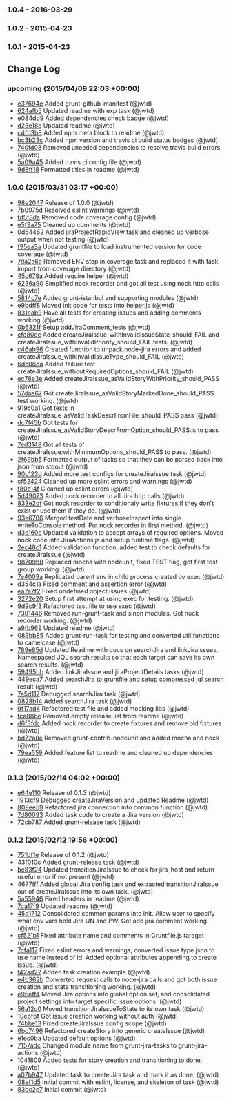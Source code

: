 ### 1.0.4 - 2016-03-29
### 1.0.2 - 2015-04-23
### 1.0.1 - 2015-04-23
## Change Log

### upcoming (2015/04/09 22:03 +00:00)
- [e37694e](https://github.com/jwtd/grunt-jira-actions/commit/e37694edd666d3ebc208a890c630e729f72f26ce) Added grunt-github-manifest (@jwtd)
- [624afb5](https://github.com/jwtd/grunt-jira-actions/commit/624afb5a3d48773349f8354a85655b2f0590d2ce) Updated readme with exp task (@jwtd)
- [e084dd9](https://github.com/jwtd/grunt-jira-actions/commit/e084dd9fa795787b43fdaf7a005a955259d9c34a) Added dependencies check badge (@jwtd)
- [d23e18e](https://github.com/jwtd/grunt-jira-actions/commit/d23e18e9a944363825310a82232bbbdda9f3e571) Updated readme (@jwtd)
- [c4fb3b8](https://github.com/jwtd/grunt-jira-actions/commit/c4fb3b87deebd5b84bff4eaf287429499d4f0338) Added npm meta block to readme (@jwtd)
- [bc3b23c](https://github.com/jwtd/grunt-jira-actions/commit/bc3b23c12938973b1b336a8d580d4baf9d4827f9) Added npm version and travis ci build status badges (@jwtd)
- [740fd08](https://github.com/jwtd/grunt-jira-actions/commit/740fd08d2dc88040a9b6941437d1ee43ed197df5) Removed uneeded dependencies to resolve travis build errors (@jwtd)
- [5a09a45](https://github.com/jwtd/grunt-jira-actions/commit/5a09a459d14e56c50a6d26f8c8d6f898618bf1cb) Added travis ci config file (@jwtd)
- [9d8ff18](https://github.com/jwtd/grunt-jira-actions/commit/9d8ff18b163857746e92a06d58dbf8bf74bd44e6) Formatted titles in readme (@jwtd)

### 1.0.0 (2015/03/31 03:17 +00:00)
- [98e2047](https://github.com/jwtd/grunt-jira-actions/commit/98e2047831c90d9010ecd90ef52104cbb0cc36f0) Release of 1.0.0 (@jwtd)
- [7b0975d](https://github.com/jwtd/grunt-jira-actions/commit/7b0975dbc2eca6c8b7da9baea8885d9ac7f960b8) Resolved eslint warnings (@jwtd)
- [fd5f8da](https://github.com/jwtd/grunt-jira-actions/commit/fd5f8dac0b6fbd8b4f2752d52c9422b45257d5bb) Removed code coverage config (@jwtd)
- [e5f9a75](https://github.com/jwtd/grunt-jira-actions/commit/e5f9a75cf0a06e6a9559326c69dd3816bd093d35) Cleaned up comments (@jwtd)
- [0d54462](https://github.com/jwtd/grunt-jira-actions/commit/0d5446209ffd0b41d3e060fcc9dfa2fee026d168) Added jiraProjectRapidView task and cleaned up verbose output when not testing (@jwtd)
- [f95ea3a](https://github.com/jwtd/grunt-jira-actions/commit/f95ea3aacd82f8aa0b30e7278bcaf89520995d05) Updated gruntfile to load instrumented version for code coverage (@jwtd)
- [7da2a6a](https://github.com/jwtd/grunt-jira-actions/commit/7da2a6a83b5cce32d05b9fc3c4bb98b5f9abe217) Removed ENV step in coverage task and replaced it with task import from coverage directory (@jwtd)
- [45c678a](https://github.com/jwtd/grunt-jira-actions/commit/45c678a9e3c65b53ea5b8c3381d663655cabd430) Added require helper (@jwtd)
- [6236a90](https://github.com/jwtd/grunt-jira-actions/commit/6236a909441fccaa79e76b76727211e7a52409e2) Simplified nock recorder and got all test using nock http calls (@jwtd)
- [5814c7e](https://github.com/jwtd/grunt-jira-actions/commit/5814c7efb2ff6656646d92ef5c5afee0a2e0a171) Added grunt-istanbul and supporting modules (@jwtd)
- [e9bdff8](https://github.com/jwtd/grunt-jira-actions/commit/e9bdff8a5268d16b09f2b2ecc018ba7e15f9daa4) Moved init code for tests into helper.js (@jwtd)
- [831eab9](https://github.com/jwtd/grunt-jira-actions/commit/831eab9988f68c2090fcd14768a0bcc916c316a6) Have all tests for creating issues and adding comments working (@jwtd)
- [0b6821f](https://github.com/jwtd/grunt-jira-actions/commit/0b6821ffb1e9be74176831a1f8398e4ce0984824) Setup addJiraComment_tests (@jwtd)
- [cfe80ec](https://github.com/jwtd/grunt-jira-actions/commit/cfe80ec6970cbc610cd9396e676689d65f3e284a) Added createJiraIssue_withInvalidIssueState_should_FAIL and createJiraIssue_withInvalidPriority_should_FAIL tests. (@jwtd)
- [c46ab96](https://github.com/jwtd/grunt-jira-actions/commit/c46ab96560938b2d1bb9c32a62a30b8e223b90e5) Created function to unpack node-jira errors and added createJiraIssue_withInvalidIssueType_should_FAIL (@jwtd)
- [6dc06da](https://github.com/jwtd/grunt-jira-actions/commit/6dc06da78acedba32c43f4ce027bdf44570e47b7) Added failure test createJiraIssue_withoutRequiredOptions_should_FAIL (@jwtd)
- [ec78e3e](https://github.com/jwtd/grunt-jira-actions/commit/ec78e3e53862375ae5fb162b1f8232defd924c3c) Added createJiraIssue_asValidStoryWithPriority_should_PASS (@jwtd)
- [57dae67](https://github.com/jwtd/grunt-jira-actions/commit/57dae677d9d2e3bc25188a2501611db04b5cad9e) Got createJiraIssue_asValidStoryMarkedDone_should_PASS test working. (@jwtd)
- [919c0a1](https://github.com/jwtd/grunt-jira-actions/commit/919c0a1a87e2b0e479b7e864c2c23d057a629f5c) Got tests in createJiraIssue_asValidTaskDescrFromFile_should_PASS pass (@jwtd)
- [dc7f45b](https://github.com/jwtd/grunt-jira-actions/commit/dc7f45b9914749e7fb3476b4d8a37b0f8b623101) Got tests for createJiraIssue_asValidStoryDescrFromOption_should_PASS.js to pass (@jwtd)
- [7ed3148](https://github.com/jwtd/grunt-jira-actions/commit/7ed3148b85c84a9e42fa4d83751bde82609c0cc2) Got all tests of createJiraIssue:withMinimumOptions_should_PASS to pass. (@jwtd)
- [2f69bb5](https://github.com/jwtd/grunt-jira-actions/commit/2f69bb5a535aefd2fb45c1fe91476d56a4cfb2b9) Formatted output of tasks so that they can be parsed back into json from stdout (@jwtd)
- [90c123d](https://github.com/jwtd/grunt-jira-actions/commit/90c123d85beb0409a03968870395e14774ac0aba) Added more test configs for createJiraIssue task (@jwtd)
- [cf52424](https://github.com/jwtd/grunt-jira-actions/commit/cf52424cd42e6a1b0e466ba15c5360677fd298b8) Cleaned up more eslint errors and warnings (@jwtd)
- [f80c14f](https://github.com/jwtd/grunt-jira-actions/commit/f80c14fd3649d2d68f2f3a5a2dd22b74b3016274) Cleaned up eslint errors (@jwtd)
- [5d49073](https://github.com/jwtd/grunt-jira-actions/commit/5d49073816f29129c0395f69648868f710754ced) Added nock recorder to all Jira http calls (@jwtd)
- [833e2df](https://github.com/jwtd/grunt-jira-actions/commit/833e2df55d36208e9228db6c4f601549b6462c41) Got nock recorder to conditionaly write fixtures if they don't exist or use them if they do. (@jwtd)
- [93e6706](https://github.com/jwtd/grunt-jira-actions/commit/93e670632ec1f78fbc5426477aa3d29f5c04d138) Merged testDate and verboseInspect into single writeToConsole method. Put nock recorder in  first method. (@jwtd)
- [d3e160c](https://github.com/jwtd/grunt-jira-actions/commit/d3e160c5c180c3e9d23cb82075ed84665135de2b) Updated validation to accept arrays of required options. Moved nock code into JiraActions.js and setup runtime flags. (@jwtd)
- [2ec48c1](https://github.com/jwtd/grunt-jira-actions/commit/2ec48c1588734fdbe1e4d212ceff854ead24612e) Added validation function, added test to check defaults for createJiraIssue (@jwtd)
- [98709b8](https://github.com/jwtd/grunt-jira-actions/commit/98709b842084f6b68c60b7e6d3b00a2c7b372641) Replaced mocha with nodeunit, fixed TEST flag, got first test group working. (@jwtd)
- [7e4009a](https://github.com/jwtd/grunt-jira-actions/commit/7e4009adbf863c5d256a7b727a0061b8a0f8fe03) Replicated parent env in child process created by exec (@jwtd)
- [d354c1a](https://github.com/jwtd/grunt-jira-actions/commit/d354c1adbff55bb29288a9d02f6d04e7ca815d58) Fixed comment and assertion error (@jwtd)
- [ea7a7f2](https://github.com/jwtd/grunt-jira-actions/commit/ea7a7f2365d0ef4c49f8c6d3eb163b4849fbc044) Fixed undefined object issues (@jwtd)
- [3272e20](https://github.com/jwtd/grunt-jira-actions/commit/3272e20c07ca360126faae7e54dbbb115a271fb4) Setup first attempt at using exec for testing. (@jwtd)
- [9d9c9f3](https://github.com/jwtd/grunt-jira-actions/commit/9d9c9f3b69b55b1def71e5a97001d400234ae0ce) Refactored test file to use exec (@jwtd)
- [7381446](https://github.com/jwtd/grunt-jira-actions/commit/7381446091e5d3f9462e0fef46c0ff24b62940af) Removed run-grunt-task and sinon modules. Got nock recorder working. (@jwtd)
- [a9fb969](https://github.com/jwtd/grunt-jira-actions/commit/a9fb9697235df498184a6670dca9869480de5706) Updated readme (@jwtd)
- [083bb85](https://github.com/jwtd/grunt-jira-actions/commit/083bb852761eb5af654b9305cb7671661133ea06) Added grunt-run-task for testing and converted util functions to camelcase (@jwtd)
- [789e85d](https://github.com/jwtd/grunt-jira-actions/commit/789e85d7330387e37c55f8532c70b130c71e9466) Updated Readme with docs on searchJira and linkJiraIssues. Namespaced JQL search results so that each target can save its own search results. (@jwtd)
- [59495bb](https://github.com/jwtd/grunt-jira-actions/commit/59495bbe5527df0fe8c9cd6589ea52cf914b1c31) Added linkJiraIssue and jiraProjectDetails tasks (@jwtd)
- [449eca7](https://github.com/jwtd/grunt-jira-actions/commit/449eca7a3a342a13c27f0eaf6507ba196fd05f64) Added searchJira to gruntfile and setup compressed jql search result (@jwtd)
- [7a5d117](https://github.com/jwtd/grunt-jira-actions/commit/7a5d117ef17a9a96cc3195d85a31671cdd5d27de) Debugged searchJira task (@jwtd)
- [0828b14](https://github.com/jwtd/grunt-jira-actions/commit/0828b14d2ba920c9ffd455bed431afb25c8e8b78) Added searchJira task (@jwtd)
- [9f17ad4](https://github.com/jwtd/grunt-jira-actions/commit/9f17ad4c4063fc1663622fcbc4e03440a90d5166) Refactored test file and added mocking libs (@jwtd)
- [fca886e](https://github.com/jwtd/grunt-jira-actions/commit/fca886e7533466929a3b313e415adefc59f98c02) Removed empty release list from readme (@jwtd)
- [d6f3fdc](https://github.com/jwtd/grunt-jira-actions/commit/d6f3fdc58c791e91260f472b199ea80f55e1414c) Added nock recorder to create fixtures and remove old fixtures (@jwtd)
- [bd72a8e](https://github.com/jwtd/grunt-jira-actions/commit/bd72a8e43e45b329fedc65fa056c48d7e6b24d7b) Removed grunt-contrib-nodeunit and added mocha and nock (@jwtd)
- [79ea559](https://github.com/jwtd/grunt-jira-actions/commit/79ea559a6f79d25b9fb9c6c82a3bf229f476eaa7) Added feature list to readme and cleaned up dependencies (@jwtd)

### 0.1.3 (2015/02/14 04:02 +00:00)
- [e64e110](https://github.com/jwtd/grunt-jira-actions/commit/e64e110210ad8a6fa2e30fd30f4bfb9931a993a1) Release of 0.1.3 (@jwtd)
- [1913cf9](https://github.com/jwtd/grunt-jira-actions/commit/1913cf94324eefe050d3d1d6274a6ba95b1d95b2) Debugged createJiraVersion and updated Readme (@jwtd)
- [809ee59](https://github.com/jwtd/grunt-jira-actions/commit/809ee5954882135cab25988588f968354d784460) Refactored jira connection into common function (@jwtd)
- [7d80093](https://github.com/jwtd/grunt-jira-actions/commit/7d800936f8ad8c8153f0bd084136451e093b33d6) Added task code to create a Jira version (@jwtd)
- [72cb787](https://github.com/jwtd/grunt-jira-actions/commit/72cb7874dbe1282495158b05b3fb327899d416bf) Added grunt-release task (@jwtd)

### 0.1.2 (2015/02/12 19:56 +00:00)
- [751bf1e](https://github.com/jwtd/grunt-jira-actions/commit/751bf1e20bac7b80a070bc8a707749927034c4b2) Release of 0.1.2 (@jwtd)
- [43f010c](https://github.com/jwtd/grunt-jira-actions/commit/43f010c65af42af9804e93a4539841e26430dbb8) Added grunt-release task (@jwtd)
- [bc83f24](https://github.com/jwtd/grunt-jira-actions/commit/bc83f247009deb4bf90708640415dfba41b24ebd) Updated transitionJiraIssue to check for jira_host and return useful error if not present (@jwtd)
- [4677fff](https://github.com/jwtd/grunt-jira-actions/commit/4677fff6deaed611d60072b7a56ce4f3e4726a8e) Added global Jira config task and extracted transitionJiraIssue out of createJiraIssue into its own task. (@jwtd)
- [5a55946](https://github.com/jwtd/grunt-jira-actions/commit/5a55946ab1ace0d1bcef3c2024753ed3417db1b3) Fixed headers in readme (@jwtd)
- [7ca17f9](https://github.com/jwtd/grunt-jira-actions/commit/7ca17f983cb5338cf48ce0352ab50b0d0025c78a) Updated readme (@jwtd)
- [45d1712](https://github.com/jwtd/grunt-jira-actions/commit/45d171237924a1d1b5556a50d3cfc9b311b84b37) Consolidated common params into init. Allow user to specify what env vars hold Jira UN and PW. Got add jira comment working. (@jwtd)
- [cf521b1](https://github.com/jwtd/grunt-jira-actions/commit/cf521b1f9693abdce2c2c3a9fda3838ed589a5e1) Fixed attribute name and comments in Gruntfile.js taraget (@jwtd)
- [7cfa117](https://github.com/jwtd/grunt-jira-actions/commit/7cfa117e309dad7deaaf30b35d39d1a78b7fcf2a) Fixed eslint errors and warnings, converted issue type json to use name instead of id. Added optional attributes appending to create issue. (@jwtd)
- [f42ad22](https://github.com/jwtd/grunt-jira-actions/commit/f42ad22fdfc239c1e1f00d0f71925a21d255bbf9) Added task creation example (@jwtd)
- [e4b362b](https://github.com/jwtd/grunt-jira-actions/commit/e4b362beab85e5764e33a01a09559c5c8e0c4070) Converted request calls to node-jira calls and got both issue creation and state transitioning working. (@jwtd)
- [e96eff4](https://github.com/jwtd/grunt-jira-actions/commit/e96eff4c4e3a543a45d96f95f4853acd488830d6) Moved Jira options into global option set, and consolidated project settings into target specific issue options. (@jwtd)
- [56a12c0](https://github.com/jwtd/grunt-jira-actions/commit/56a12c01822b41e74b6f525745e8c0ed3e1498ae) Moved transitionJiraIssueToState to its own task (@jwtd)
- [10ebf6f](https://github.com/jwtd/grunt-jira-actions/commit/10ebf6fe7502b56d7cc905504d11b9ae38f75d24) Got issue creation working without auth (@jwtd)
- [74bbe13](https://github.com/jwtd/grunt-jira-actions/commit/74bbe13c946461d992fb195ace0f4f00df0c39b9) Fixed createJiraIssue config scope (@jwtd)
- [6bc7496](https://github.com/jwtd/grunt-jira-actions/commit/6bc74962587e2cda6218718ed65df1f643cefd32) Refactored createStory into generic createIssue (@jwtd)
- [e1ec0ba](https://github.com/jwtd/grunt-jira-actions/commit/e1ec0ba8e0db1b6365cdc4f10ed29b17c51b8ae5) Updated default options (@jwtd)
- [7157adc](https://github.com/jwtd/grunt-jira-actions/commit/7157adcf90cc425d5e057a2c4101c0899a7f7a2f) Changed module name from grunt-jira-tasks to grunt-jira-actions (@jwtd)
- [1041809](https://github.com/jwtd/grunt-jira-actions/commit/1041809667e28749857f3a48cecccd9710073c9f) Added tests for story creation and transitioning to done. (@jwtd)
- [a07b947](https://github.com/jwtd/grunt-jira-actions/commit/a07b9470a2adb57402345c85450a4188111fe35b) Updated task to create Jira task and mark it as done. (@jwtd)
- [08ef1d5](https://github.com/jwtd/grunt-jira-actions/commit/08ef1d5ac8044ef43c79db13d468e5f9db7be97d) Initial commit with eslint, license, and skeleton of task (@jwtd)
- [83bc2c7](https://github.com/jwtd/grunt-jira-actions/commit/83bc2c74d98b7d318db06a47bfeb5fab68c12261) Initial commit (@jwtd)